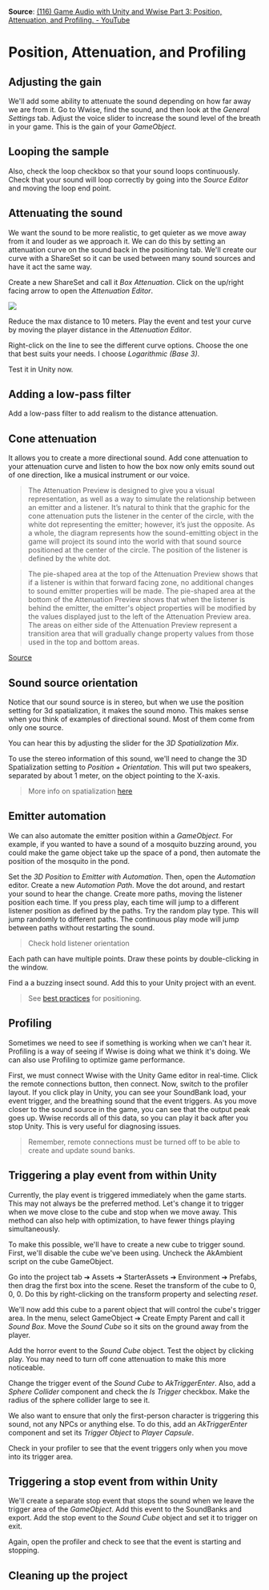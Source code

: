 **Source**: [(116) Game Audio with Unity and Wwise Part 3: Position, Attenuation, and Profiling. - YouTube](https://www.youtube.com/watch?v=RoUUdfInrTs&list=PLzlEBXWjqM97U5rHMERc82sTXRBoSB_Fu&index=3)

# Position, Attenuation, and Profiling

## Adjusting the gain

We'll add some ability to attenuate the sound depending on how far away we are from it. Go to Wwise, find the sound, and then look at the _General Settings_ tab. Adjust the voice slider to increase the sound level of the breath in your game. This is the gain of your _GameObject_.

## Looping the sample

Also, check the loop checkbox so that your sound loops continuously. Check that your sound will loop correctly by going into the _Source Editor_ and moving the loop end point.

## Attenuating the sound

We want the sound to be more realistic, to get quieter as we move away from it and louder as we approach it. We can do this by setting an attenuation curve on the sound back in the positioning tab. We'll create our curve with a ShareSet so it can be used between many sound sources and have it act the same way.

Create a new ShareSet and call it _Box Attenuation_. Click on the up/right facing arrow to open the _Attenuation Editor_.

![](attenuation-editor.png)

Reduce the max distance to 10 meters. Play the event and test your curve by moving the player distance in the _Attenuation Editor_.

Right-click on the line to see the different curve options. Choose the one that best suits your needs. I choose _Logarithmic (Base 3)_.

Test it in Unity now.

## Adding a low-pass filter

Add a low-pass filter to add realism to the distance attenuation.

## Cone attenuation

It allows you to create a more directional sound. Add cone attenuation to your attenuation curve and listen to how the box now only emits sound out of one direction, like a musical instrument or our voice.

> The Attenuation Preview is designed to give you a visual representation, as well as a way to simulate the relationship between an emitter and a listener. It’s natural to think that the graphic for the cone attenuation puts the listener in the center of the circle, with the white dot representing the emitter; however, it’s just the opposite. As a whole, the diagram represents how the sound-emitting object in the game will project its sound into the world with that sound source positioned at the center of the circle. The position of the listener is defined by the white dot.

> The pie-shaped area at the top of the Attenuation Preview shows that if a listener is within that forward facing zone, no additional changes to sound emitter properties will be made. The pie-shaped area at the bottom of the Attenuation Preview shows that when the listener is behind the emitter, the emitter's object properties will be modified by the values displayed just to the left of the Attenuation Preview area. The areas on either side of the Attenuation Preview represent a transition area that will gradually change property values from those used in the top and bottom areas.

[Source](https://www.audiokinetic.com/en/courses/wwise101/?source=wwise101&id=adding_cone_attenuation#read)

## Sound source orientation

Notice that our sound source is in stereo, but when we use the position setting for 3d spatialization, it makes the sound mono. This makes sense when you think of examples of directional sound. Most of them come from only one source.

You can hear this by adjusting the slider for the _3D Spatialization Mix_.

To use the stereo information of this sound, we'll need to change the 3D Spatialization setting to _Position + Orientation_. This will put two speakers, separated by about 1 meter, on the object pointing to the X-axis.

> More info on spatialization [here](https://www.audiokinetic.com/en/library/edge/?source=Help&id=working_with_3d_objects)

## Emitter automation

We can also automate the emitter position within a _GameObject_. For example, if you wanted to have a sound of a mosquito buzzing around, you could make the game object take up the space of a pond, then automate the position of the mosquito in the pond.

Set the _3D Position_ to _Emitter with Automation_. Then, open the _Automation_ editor. Create a new _Automation Path_. Move the dot around, and restart your sound to hear the change. Create more paths, moving the listener position each time. If you press play, each time will jump to a different listener position as defined by the paths. Try the random play type. This will jump randomly to different paths. The continuous play mode will jump between paths without restarting the sound.

> Check hold listener orientation

Each path can have multiple points. Draw these points by double-clicking in the window.

Find a a buzzing insect sound. Add this to your Unity project with an event.

> See [best practices](https://www.audiokinetic.com/en/library/edge/?source=Help&id=positioning_tips_and_best_practices) for positioning.

## Profiling

Sometimes we need to see if something is working when we can't hear it. Profiling is a way of seeing if Wwise is doing what we think it's doing. We can also use Profiling to optimize game performance.

First, we must connect Wwise with the Unity Game editor in real-time. Click the remote connections button, then connect. Now, switch to the profiler layout. If you click play in Unity, you can see your SoundBank load, your event trigger, and the breathing sound that the event triggers. As you move closer to the sound source in the game, you can see that the output peak goes up. Wwise records all of this data, so you can play it back after you stop Unity. This is very useful for diagnosing issues.

> Remember, remote connections must be turned off to be able to create and update sound banks.

## Triggering a play event from within Unity

Currently, the play event is triggered immediately when the game starts. This may not always be the preferred method. Let's change it to trigger when we move close to the cube and stop when we move away. This method can also help with optimization, to have fewer things playing simultaneously.

To make this possible, we'll have to create a new cube to trigger sound. First, we'll disable the cube we've been using. Uncheck the AkAmbient script on the cube GameObject.

Go into the project tab &#10132; Assets &#10132; StarterAssets &#10132; Environment &#10132; Prefabs, then drag the first box into the scene. Reset the transform of the cube to 0, 0, 0. Do this by right-clicking on the transform property and selecting _reset_.

We'll now add this cube to a parent object that will control the cube's trigger area. In the menu, select GameObject &#10132; Create Empty Parent and call it _Sound Box_. Move the _Sound Cube_ so it sits on the ground away from the player.

Add the horror event to the _Sound Cube_ object. Test the object by clicking play. You may need to turn off cone attenuation to make this more noticeable.

Change the trigger event of the _Sound Cube_ to _AkTriggerEnter_. Also, add a _Sphere Collider_ component and check the _Is Trigger_ checkbox. Make the radius of the sphere collider large to see it.

We also want to ensure that only the first-person character is triggering this sound, not any NPCs or anything else. To do this, add an _AkTriggerEnter_ component and set its _Trigger Object_ to _Player Capsule_.

Check in your profiler to see that the event triggers only when you move into its trigger area.

## Triggering a stop event from within Unity

We'll create a separate stop event that stops the sound when we leave the trigger area of the _GameObject_. Add this event to the SoundBanks and export. Add the stop event to the _Sound Cube_ object and set it to trigger on exit.

Again, open the profiler and check to see that the event is starting and stopping.

## Cleaning up the project
